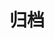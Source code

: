# 归档

<TimeLine-box timeLineYear="2022">

<time-line title="JS的宏任务与微任务队列"
content="如何解决递归栈溢出的问题，以及主线程、微任务、宏任务队列的执行流程。"
href="article/2022/front-end/JS的宏任务与微任务队列.md"
year=2022 month_day="05/04"
name="雨落">
</time-line>

<time-line title="博客系统开发感想"
content="论开发项目前期的项目分析的重要性，不打无准备的仗。"
href="life/2022/博客系统开发感想.md"
year=2022 month_day="04/21"
name="雨落">
</time-line>

<time-line title="Mongoose之聚合查询"
content="Mongoose的aggregate使用"
href="article/2022/front-end/Mongoose之聚合查询.md"
year=2022 month_day="04/14"
name="雨落">
</time-line>

<time-line title="加载页面的实现"
content="加载页面可以很好的解决浏览器在渲染DOM树时出现的样式问题。可能因为网速原因或者需要加载的文件过多，从而造成显示不完整的内容或样式，影响体验。
添加一个加载页面能有效的进行过渡。"
href="article/2022/front-end/加载页面的实现.md"
year=2022 month_day="04/10"
name="雨落">
</time-line>

<time-line title="ES6模块化问题解决"
        content="使用<b>webpack</b>工具进行打包，对当前代码的降级可以去掉script标签引入的<b>type='module'</b>类型设置，
避免引发<b style='color:red;'>Uncaught SyntaxError: Cannot use import statement outside a module</b>错误。"
        href="article/2022/front-end/ES6模块化问题解决.md"
        year=2022 month_day="04/09"
        name="雨落">
</time-line>

<time-line title="一个周敲代码的反思"
        content="工欲善其事，必先利其器。"
        href="life/2022/一个周敲代码的反思.md"
        year=2022 month_day="04/08"
        name="雨落">
</time-line>

<time-line title="vue-router详解"
        content="关于Vue路由的使用，包括：单级路由、多级路由、路由传参等知识。"
        href="article/2022/front-end/vue-router详解.md"
        year=2022 month_day="04/08"
        name="雨落">
</time-line>

<time-line title="Vue.js作者尤雨溪：框架设计就是不断地舍取"
        content="一篇在21年8月采访我男神的录音，尤雨溪就是我男神😭，
                希望我以后也能像他一样写出那如诗一般优美的代码。加油加油！"
        external=true
        href="https://www.xiaoyuzhoufm.com/episode/60fa5462fc5d26f06578d4f6"
        year=2022 month_day="04/06"
        name="从零道一">
</time-line>

<time-line title="关于我的破烂小屋"  
        content="耗时三四天，从零到有，陆陆续续添加了不少功能。
                就像盖房子一样，我宁愿自己搭也不想套用别人做的模板。自定义yyds！😊"
        year="2022" month_day="04/05" name="雨落"
        href="life/2022/home.md">
</time-line>

</TimeLine-box>






<script type="text/javascript" src="assets/js/skrollr.min.js"></script>
<script type="text/javascript">
    let s = skrollr.init();
</script>
